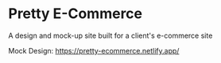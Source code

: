 # Pretty E-Commerce
A design and mock-up site built for a client's e-commerce site

Mock Design: https://pretty-ecommerce.netlify.app/

